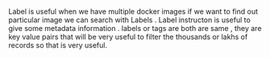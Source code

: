 Label is useful when we have multiple docker images if we want to find out particular image we can search with Labels .
Label instructon is useful to give some metadata information .
labels or tags are both are same , they are key value pairs that will be very useful to filter the thousands or lakhs of records so that is very useful.
